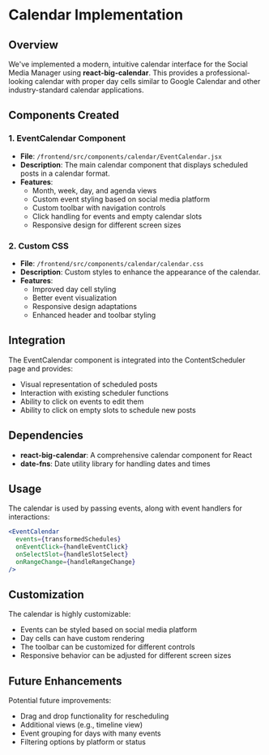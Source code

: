 # Calendar Implementation

## Overview
We've implemented a modern, intuitive calendar interface for the Social Media Manager using **react-big-calendar**. This provides a professional-looking calendar with proper day cells similar to Google Calendar and other industry-standard calendar applications.

## Components Created

### 1. EventCalendar Component
- **File**: `/frontend/src/components/calendar/EventCalendar.jsx`
- **Description**: The main calendar component that displays scheduled posts in a calendar format.
- **Features**:
  - Month, week, day, and agenda views
  - Custom event styling based on social media platform
  - Custom toolbar with navigation controls
  - Click handling for events and empty calendar slots
  - Responsive design for different screen sizes

### 2. Custom CSS
- **File**: `/frontend/src/components/calendar/calendar.css`
- **Description**: Custom styles to enhance the appearance of the calendar.
- **Features**:
  - Improved day cell styling
  - Better event visualization
  - Responsive design adaptations
  - Enhanced header and toolbar styling

## Integration

The EventCalendar component is integrated into the ContentScheduler page and provides:
- Visual representation of scheduled posts
- Interaction with existing scheduler functions
- Ability to click on events to edit them
- Ability to click on empty slots to schedule new posts

## Dependencies
- **react-big-calendar**: A comprehensive calendar component for React
- **date-fns**: Date utility library for handling dates and times

## Usage
The calendar is used by passing events, along with event handlers for interactions:

```jsx
<EventCalendar
  events={transformedSchedules}
  onEventClick={handleEventClick}
  onSelectSlot={handleSlotSelect}
  onRangeChange={handleRangeChange}
/>
```

## Customization
The calendar is highly customizable:
- Events can be styled based on social media platform
- Day cells can have custom rendering
- The toolbar can be customized for different controls
- Responsive behavior can be adjusted for different screen sizes

## Future Enhancements
Potential future improvements:
- Drag and drop functionality for rescheduling
- Additional views (e.g., timeline view)
- Event grouping for days with many events
- Filtering options by platform or status
